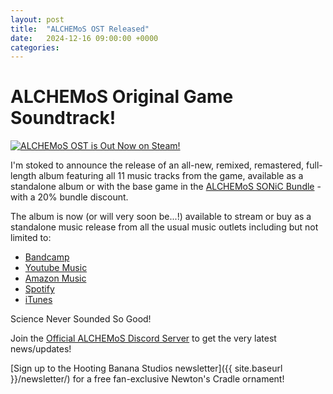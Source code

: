```yaml
---
layout: post
title:  "ALCHEMoS OST Released"
date:   2024-12-16 09:00:00 +0000
categories: 
---
```

# ALCHEMoS Original Game Soundtrack!

[![ALCHEMoS OST is Out Now on Steam!]({{site.baseurl}}/img/alchemos_ost_Screenshot_100.png)](https://store.steampowered.com/app/1090590/AlCHeMoS/?utm_source=hbs)

I'm stoked to announce the release of an all-new, remixed, remastered, full-length album featuring all 11 music tracks from the game, available as a standalone album or with the base game in the [ALCHEMoS SONiC Bundle](https://store.steampowered.com/bundle/48361/ALCHEMoS_SONiC/) - with a 20% bundle discount.

The album is now (or will very soon be...!) available to stream or buy as a standalone music release from all the usual music outlets including but not limited to:

- [Bandcamp](https://isaacwestwood.bandcamp.com/album/alchemos-original-game-soundtrack)
- [Youtube Music](https://music.youtube.com/playlist?list=OLAK5uy_khCqLQP5uxwnx555XikGtC712__DXstOc)
- [Amazon Music](https://www.amazon.co.uk/dp/B0DPXWVD13/)
- [Spotify](https://open.spotify.com/album/1L5ombpjZ3uQPSLJhV4AyX)
- [iTunes](https://music.apple.com/us/album/alchemos-original-game-soundtrack/1784908050)


Science Never Sounded So Good!



Join the [Official ALCHEMoS Discord Server](https://discord.gg/t8UTyXe) to get the very latest news/updates!

[Sign up to the Hooting Banana Studios newsletter]({{ site.baseurl }}/newsletter/) for a free fan-exclusive Newton's Cradle ornament!
